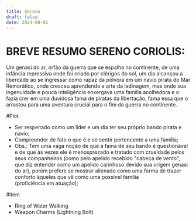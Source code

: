```yaml
---
title: Sereno
draft: false
date: 2024-08-01
---
```

# BREVE RESUMO SERENO CORIOLIS:
Um genasi do ar, órfão da guerra que se espalha no continente, de uma infância repressiva onde foi criado por clérigos do sol, um dia alcançou a liberdade ao se ingressar como rapaz da pólvora em um navio pirata do Mar Remorático, onde cresceu aprendendo a arte da ladinagem, mas onde sua ingenuidade e pouca inteligência enxergava uma família acolhedora e o fazia crer em uma duvidosa fama de piratas da libertação, fama essa que o arrastou para uma aventura crucial para o fim da guerra no continente.


#Plot 
- Ser respeitado como um líder e um dia ter seu próprio bando pirata e navio;
- Compreender de fato o que é e se sentir pertencente a uma família;
- Obs.: Tem uma vaga noção de que a fama de seu bando é questionável e de que às vezes ele é menosprezado e tratado com crueldade pelos seus companheiros (como pelo apelido recebido "cabeça de vento", que diz entender como um apelido carinhoso devido sua origem genasi do ar), porém prefere se mostrar alienado como uma forma de trazer conforto àqueles que vê como uma possível família (proficiência em atuação);

#item 
- Ring of Water Walking
- Weapon Charms (Lightning Bolt)